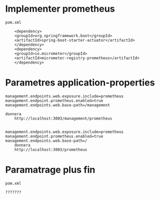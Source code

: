 
# Implementer prometheus

	pom.xml

		<dependency>
		<groupId>org.springframework.boot</groupId>
		<artifactId>spring-boot-starter-actuator</artifactId>
		</dependency>
		<dependency>
		<groupId>io.micrometer</groupId>
		<artifactId>micrometer-registry-prometheus</artifactId>
		</dependency>

# Parametres  application-properties
	management.endpoints.web.exposure.include=prometheus
	management.endpoint.prometheus.enabled=true
	management.endpoints.web.base-path=/management

	donnera
		http://localhost:3003/management/prometheus


	management.endpoints.web.exposure.include=prometheus
	management.endpoint.prometheus.enabled=true
	management.endpoints.web.base-path=/
		donnera
		http://localhost:3003/prometheus

# Paramatrage plus fin

	pom.xml

	???????
